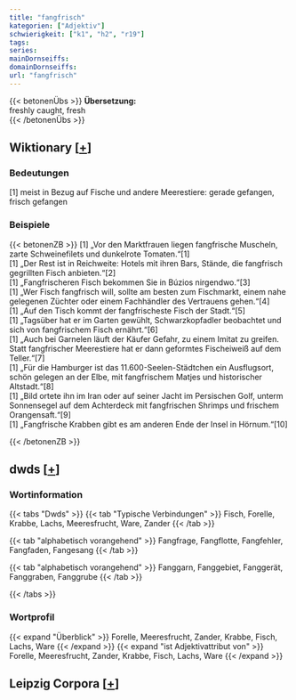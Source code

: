 ```yaml
---
title: "fangfrisch"
kategorien: ["Adjektiv"]
schwierigkeit: ["k1", "h2", "r19"]
tags:
series:
mainDornseiffs:
domainDornseiffs:
url: "fangfrisch"
---
```


{{< betonenÜbs >}}
**Übersetzung:**  
freshly caught, fresh  
{{< /betonenÜbs >}}

## Wiktionary [[+](https://de.wiktionary.org/wiki/fangfrisch)]

### Bedeutungen
[1] meist in Bezug auf Fische und andere Meerestiere: gerade gefangen, frisch gefangen  

### Beispiele
{{< betonenZB >}}
[1] „Vor den Marktfrauen liegen fangfrische Muscheln, zarte Schweinefilets und dunkelrote Tomaten.“[1]  
[1] „Der Rest ist in Reichweite: Hotels mit ihren Bars, Stände, die fangfrisch gegrillten Fisch anbieten.“[2]  
[1] „Fangfrischeren Fisch bekommen Sie in Búzios nirgendwo.“[3]  
[1] „Wer Fisch fangfrisch will, sollte am besten zum Fischmarkt, einem nahe gelegenen Züchter oder einem Fachhändler des Vertrauens gehen.“[4]  
[1] „Auf den Tisch kommt der fangfrischeste Fisch der Stadt.“[5]  
[1] „Tagsüber hat er im Garten gewühlt, Schwarzkopfadler beobachtet und sich von fangfrischem Fisch ernährt.“[6]  
[1] „Auch bei Garnelen läuft der Käufer Gefahr, zu einem Imitat zu greifen. Statt fangfrischer Meerestiere hat er dann geformtes Fischeiweiß auf dem Teller.“[7]  
[1] „Für die Hamburger ist das 11.600-Seelen-Städtchen ein Ausflugsort, schön gelegen an der Elbe, mit fangfrischem Matjes und historischer Altstadt.“[8]  
[1] „Bild ortete ihn im Iran oder auf seiner Jacht im Persischen Golf, unterm Sonnensegel auf dem Achterdeck mit fangfrischen Shrimps und frischem Orangensaft.“[9]  
[1] „Fangfrische Krabben gibt es am anderen Ende der Insel in Hörnum.“[10]  

{{< /betonenZB >}}


## dwds [[+](https://www.dwds.de/wb/fangfrisch)]

### Wortinformation
{{< tabs "Dwds" >}}
{{< tab "Typische Verbindungen" >}}
Fisch, Forelle, Krabbe, Lachs, Meeresfrucht, Ware, Zander
{{< /tab >}}

{{< tab "alphabetisch vorangehend" >}}
Fangfrage, Fangflotte, Fangfehler, Fangfaden, Fangesang
{{< /tab >}}

{{< tab "alphabetisch vorangehend" >}}
Fanggarn, Fanggebiet, Fanggerät, Fanggraben, Fanggrube
{{< /tab >}}

{{< /tabs >}}

### Wortprofil
{{< expand "Überblick" >}} Forelle, Meeresfrucht, Zander, Krabbe, Fisch, Lachs, Ware {{< /expand >}}
{{< expand "ist Adjektivattribut von" >}} Forelle, Meeresfrucht, Zander, Krabbe, Fisch, Lachs, Ware {{< /expand >}}

## Leipzig Corpora [[+](https://corpora.uni-leipzig.de/en/res?word=fangfrisch&corpusId=deu_newscrawl-public_2018)]

